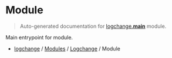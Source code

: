 # Module

> Auto-generated documentation for [logchange.__main__](https://github.com/vemel/logchange/blob/main/logchange/__main__.py) module.

Main entrypoint for module.

- [logchange](../README.md#logchange---changelog-manager) / [Modules](../MODULES.md#logchange-modules) / [Logchange](index.md#logchange) / Module

